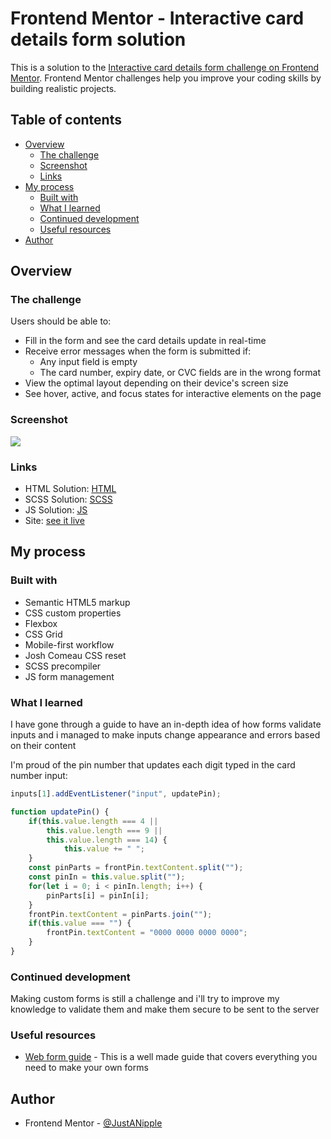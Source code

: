 # Frontend Mentor - Interactive card details form solution

This is a solution to the [Interactive card details form challenge on Frontend Mentor](https://www.frontendmentor.io/challenges/interactive-card-details-form-XpS8cKZDWw). Frontend Mentor challenges help you improve your coding skills by building realistic projects. 

## Table of contents

- [Overview](#overview)
  - [The challenge](#the-challenge)
  - [Screenshot](#screenshot)
  - [Links](#links)
- [My process](#my-process)
  - [Built with](#built-with)
  - [What I learned](#what-i-learned)
  - [Continued development](#continued-development)
  - [Useful resources](#useful-resources)
- [Author](#author)

## Overview

### The challenge

Users should be able to:

- Fill in the form and see the card details update in real-time
- Receive error messages when the form is submitted if:
  - Any input field is empty
  - The card number, expiry date, or CVC fields are in the wrong format
- View the optimal layout depending on their device's screen size
- See hover, active, and focus states for interactive elements on the page

### Screenshot

![](screenshot.png)

### Links

- HTML Solution: [HTML](https://github.com/JustANipple/interactive-card-details-form/blob/master/index.html)
- SCSS Solution: [SCSS](https://github.com/JustANipple/interactive-card-details-form/blob/master/styles/main.scss)
- JS Solution: [JS](https://github.com/JustANipple/interactive-card-details-form/blob/master/scripts/script.js)
- Site: [see it live](https://justanipple.github.io/interactive-card-details-form/)

## My process

### Built with

- Semantic HTML5 markup
- CSS custom properties
- Flexbox
- CSS Grid
- Mobile-first workflow
- Josh Comeau CSS reset
- SCSS precompiler
- JS form management

### What I learned

I have gone through a guide to have an in-depth idea of how forms validate inputs and i managed to make inputs change appearance and errors based on their content

I'm proud of the pin number that updates each digit typed in the card number input:

```js
inputs[1].addEventListener("input", updatePin);

function updatePin() {
    if(this.value.length === 4 ||
        this.value.length === 9 ||
        this.value.length === 14) {
            this.value += " ";
    }
    const pinParts = frontPin.textContent.split("");
    const pinIn = this.value.split("");
    for(let i = 0; i < pinIn.length; i++) {
        pinParts[i] = pinIn[i];
    }
    frontPin.textContent = pinParts.join("");
    if(this.value === "") {
        frontPin.textContent = "0000 0000 0000 0000";
    }
}
```

### Continued development

Making custom forms is still a challenge and i'll try to improve my knowledge to validate them and make them secure to be sent to the server

### Useful resources

- [Web form guide](https://developer.mozilla.org/en-US/docs/Learn/Forms) - This is a well made guide that covers everything you need to make your own forms

## Author

- Frontend Mentor - [@JustANipple](https://www.frontendmentor.io/profile/JustANipple)
